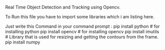 Real Time Object Detection and Tracking using Opencv.


To Run this file you have to import some libraries which i am listing here.

Just write this Command in your command prompt :
pip install python   # for installing python
pip install opencv   # for installing opencv
pip install imutils  # Library that is used for resizing and getting the contours from the frame.
pip install numpy
